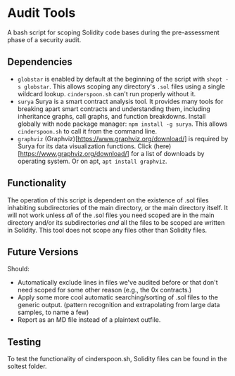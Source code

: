 # Audit Tools
A bash script for scoping Solidity code bases during the pre-assessment phase of a security audit. 


## Dependencies
- `globstar` is enabled by default at the beginning of the script with `shopt -s globstar`. This allows scoping any directory's `.sol` files using a single wildcard lookup. `cinderspoon.sh` can't run properly without it.
- `surya` Surya is a smart contract analysis tool. It provides many tools for breaking apart smart contracts and understanding them, including inheritance graphs, call graphs, and function breakdowns. Install globally with node package manager: `npm install -g surya`. This allows `cinderspoon.sh` to call it from the command line.
- `graphviz` (Graphviz)[https://www.graphviz.org/download/] is required by Surya for its data visualization functions. Click (here)[https://www.graphviz.org/download/] for a list of downloads by operating system. Or on apt, `apt install graphviz`.

## Functionality

The operation of this script is dependent on the existence of .sol files inhabiting subdirectories of the main directory, or the main directory itself. It will not work unless _all_ of the .sol files you need scoped are in the main directory and/or its subdirectories _and_ all the files to be scoped are written in Solidity. This tool does not scope any files other than Solidity files.

## Future Versions
Should:
- Automatically exclude lines in files we've audited before or that don't need scoped for some other reason (e.g., the 0x contracts.)
- Apply some more cool automatic searching/sorting of .sol files to the generic output. (pattern recognition and extrapolating from large data samples, to name a few)
- Report as an MD file instead of a plaintext outfile.
 
## Testing

To test the functionality of cinderspoon.sh, Solidity files can be found in the soltest folder.
